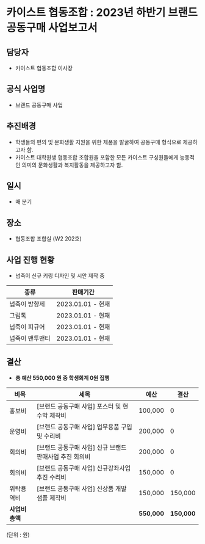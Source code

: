 카이스트 협동조합 : 2023년 하반기 브랜드 공동구매 사업보고서
======

## 담당자
- 카이스트 협동조합 이사장

## 공식 사업명
- 브랜드 공동구매 사업

## 추진배경
- 학생들의 편의 및 문화생활 지원을 위한 제품을 발굴하여 공동구매 형식으로 제공하고자 함.
- 카이스트 대학원생 협동조합 조합원을 포함한 모든 카이스트 구성원들에게 능동적인 의미의 문화생활과 복지활동을 제공하고자 함. 

## 일시
- 매 분기

## 장소
- 협동조합 조합실 (W2 202호)

## 사업 진행 현황 
- 넙죽이 신규 키링 디자인 및 시안 제작 중

| 종류 | 판매기간|
|---|---|
| 넙죽이 방향제 | 2023.01.01 - 현재 | 
| 그립톡 | 2023.01.01 - 현재 | 
| 넙죽이 피규어 | 2023.01.01 - 현재 | 
| 넙죽이 맨투맨티 | 2023.01.01 - 현재 | 

## 결산
- **총 예산 550,000 원 중 학생회계 0원 집행**

|  비목  |  세목  |  예산  |  결산  |
|---|---|---|---|
 | 홍보비 | [브랜드 공동구매 사업] 포스터 및 현수막 제작비 | 100,000 | 0 |
| 운영비 | [브랜드 공동구매 사업] 업무용품 구입 및 수리비 | 200,000| 0 |
| 회의비 | [브랜드 공동구매 사업] 신규 브랜드 판매사업 추진 회의비 | 200,000 | 0 |
| 회의비 | [브랜드 공동구매 사업] 신규강좌사업 추진 수리비 | 150,000 | 0 | 
| 위탁용역비 | [브랜드 공동구매 사업] 신상품 개발 샘플 제작비 | 150,000 | 150,000 |
| **사업비 총액** |  | **550,000** | **150,000** |

(단위 : 원)
